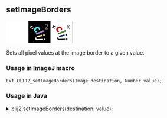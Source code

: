 ## setImageBorders
<img src="images/mini_empty_logo.png"/><img src="images/mini_clij2_logo.png"/><img src="images/mini_clijx_logo.png"/>

Sets all pixel values at the image border to a given value.

### Usage in ImageJ macro
```
Ext.CLIJ2_setImageBorders(Image destination, Number value);
```


### Usage in Java


<details>

<summary>
clij2.setImageBorders(destination, value);
</summary>
```
// init CLIJ and GPU
import net.haesleinhuepf.clij2.CLIJ2;
import net.haesleinhuepf.clij.clearcl.ClearCLBuffer;
CLIJ2 clij2 = CLIJ2.getInstance();

// get input parameters
destination = clij2.create();
float value = 1.0;
```

```
// Execute operation on GPU
clij2.setImageBorders(destination, value);
```

```
//show result
destinationImagePlus = clij2.pull(destination);
destinationImagePlus.show();

// cleanup memory on GPU
clij2.release(destination);
```


</details>



### Usage in Matlab


<details>

<summary>
clij2.setImageBorders(destination, value);
</summary>
```
% init CLIJ and GPU
clij2 = init_clatlab();

% get input parameters
destination = clij2.create();
value = 1.0;
```

```
% Execute operation on GPU
clij2.setImageBorders(destination, value);
```

```
% show result
destination = clij2.pullMat(destination)

% cleanup memory on GPU
clij2.release(destination);
```


</details>



### Usage in Icy


details>

<summary>
clij2.setImageBorders(destination, value);
</summary>
```
// init CLIJ and GPU
importClass(net.haesleinhuepf.clicy.CLICY);
importClass(Packages.icy.main.Icy);

clij2 = CLICY.getInstance();

// get input parameters
destination = clij2.create();
value = 1.0;
```

```
// Execute operation on GPU
clij2.setImageBorders(destination, value);
```

```
// show result
destination_sequence = clij2.pullSequence(destination)
Icy.addSequence(destination_sequence
// cleanup memory on GPU
clij2.release(destination);
```


</details>



[Back to CLIJ2 reference](https://clij.github.io/clij2-docs/reference)
[Back to CLIJ2 documentation](https://clij.github.io/clij2-docs)

[Imprint](https://clij.github.io/imprint)
